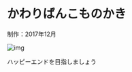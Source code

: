 # かわりばんこものかき

制作：2017年12月

![img](https://i.gyazo.com/b946f61a50ba6b1bb266bb4a996c5411.png "img")

ハッピーエンドを目指しましょう

